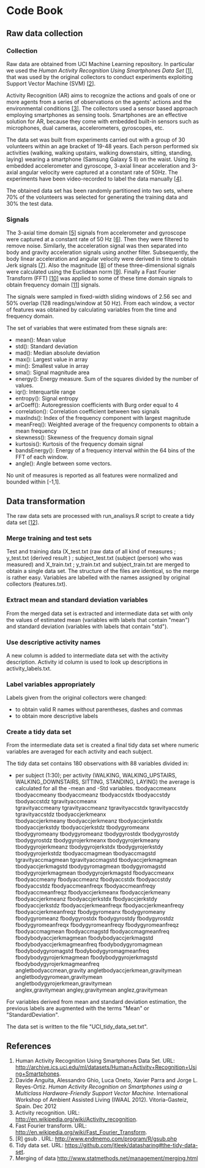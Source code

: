 Code Book
========

Raw data collection
-------------------

### Collection

Raw data are obtained from UCI Machine Learning repository. In particular we used
the *Human Activity Recognition Using Smartphones Data Set* [[1](#uci-har)],
that was used by the original collectors to conduct experiments exploiting
Support Vector Machine (SVM) [[2](#har-smart)].

Activity Recognition (AR) aims to recognize the actions and goals of one or more agents
from a series of observations on the agents' actions and the environmental conditions
[[3](#activity-recognition)]. The collectors used a sensor based approach employing
smartphones as sensing tools. Smartphones are an effective solution for AR, because
they come with embedded built-in sensors such as microphones, dual cameras, accelerometers,
gyroscopes, etc.

The data set was built from experiments carried out with a group of 30 volunteers
within an age bracket of 19-48 years. Each person performed six activities
(walking, walking upstairs, walking downstairs, sitting, standing, laying)
wearing a smartphone (Samsung Galaxy S II) on the waist. Using its embedded
accelerometer and gyroscope, 3-axial linear acceleration and 3-axial angular velocity
were captured at a constant rate of 50Hz. The experiments have been video-recorded
to label the data manually [[4](#har-smart2)].

The obtained data set has been randomly partitioned into two sets, where 70% of
the volunteers was selected for generating the training data and 30% the test data.

### Signals

The 3-axial time domain [[5](#time-domain)] signals from accelerometer and gyroscope
were captured at a constant rate of 50 Hz [[6](#hertz)]. Then they were filtered
to remove noise.
Similarly, the acceleration signal was then separated into body and gravity
acceleration signals using another filter.
Subsequently, the body linear acceleration and angular velocity were derived in time
to obtain Jerk signals [[7](#jerk)]. Also the magnitude [[8](#magnitude)] of these
three-dimensional signals were calculated using the Euclidean norm [[9](#euclidean-norm)]. 
Finally a Fast Fourier Transform (FFT) [[10](#fft)] was applied to some of these
time domain signals to obtain frequency domain [[11](#freq-domain)] signals.

The signals were sampled in fixed-width sliding windows of 2.56 sec and 50% 
overlap (128 readings/window at 50 Hz).
From each window, a vector of features was obtained by calculating variables
from the time and frequency domain.

The set of variables that were estimated from these signals are: 

*  mean(): Mean value
*  std(): Standard deviation
*  mad(): Median absolute deviation 
*  max(): Largest value in array
*  min(): Smallest value in array
*  sma(): Signal magnitude area
*  energy(): Energy measure. Sum of the squares divided by the number of values. 
*  iqr(): Interquartile range 
*  entropy(): Signal entropy
*  arCoeff(): Autoregression coefficients with Burg order equal to 4
*  correlation(): Correlation coefficient between two signals
*  maxInds(): Index of the frequency component with largest magnitude
*  meanFreq(): Weighted average of the frequency components to obtain a mean frequency
*  skewness(): Skewness of the frequency domain signal 
*  kurtosis(): Kurtosis of the frequency domain signal 
*  bandsEnergy(): Energy of a frequency interval within the 64 bins of the FFT
   of each window.
*  angle(): Angle between some vectors.

No unit of measures is reported as all features were normalized and bounded
within [-1,1].

Data transformation
-------------------

The raw data sets are processed with run_analisys.R script to create a tidy data
set [[12](#tidy-dataset)].

### Merge training and test sets

Test and training data (X_test.txt (raw data of all kind of measures ; y_test.txt 
(derived result ) ; subject_test.txt  (subject (person) who was measured) and  X_train.txt ; y_train.txt and subject_train.txt   are 
merged to obtain a single data set. The structure of the files are identical, so the merge is rather easy. 
Variables are labelled with the names assigned by original collectors (features.txt).


### Extract mean and standard deviation variables

From the merged data set is extracted and intermediate data set with only the
values of estimated mean (variables with labels that contain "mean") and standard
deviation (variables with labels that contain "std").

### Use descriptive activity names

A new column is added to intermediate data set with the activity description.
Activity id column is used to look up descriptions in activity_labels.txt.

### Label variables appropriately

Labels given from the original collectors were changed:
* to obtain valid R names without parentheses, dashes and commas
* to obtain more descriptive labels

### Create a tidy data set

From the intermediate data set is created a final tidy data set where numeric
variables are averaged for each activity and each subject.

The tidy data set contains 180 observations with 88 variables divided in:
*	 per subject (1:30); per activity  (WALKING, WALKING_UPSTAIRS, WALKING_DOWNSTAIRS, SITTING, STANDING, LAYING) 
   the average  is calculated for all the -mean and -Std variables.
   tbodyaccmeanx	tbodyaccmeany	tbodyaccmeanz	tbodyaccstdx	tbodyaccstdy	tbodyaccstdz	tgravityaccmeanx	
   tgravityaccmeany	tgravityaccmeanz	tgravityaccstdx	tgravityaccstdy	tgravityaccstdz	tbodyaccjerkmeanx	
   tbodyaccjerkmeany	tbodyaccjerkmeanz	tbodyaccjerkstdx	tbodyaccjerkstdy	tbodyaccjerkstdz	tbodygyromeanx	
   tbodygyromeany	tbodygyromeanz	tbodygyrostdx	tbodygyrostdy	tbodygyrostdz	tbodygyrojerkmeanx	tbodygyrojerkmeany	
   tbodygyrojerkmeanz	tbodygyrojerkstdx	tbodygyrojerkstdy	tbodygyrojerkstdz	tbodyaccmagmean	tbodyaccmagstd	
   tgravityaccmagmean	tgravityaccmagstd	tbodyaccjerkmagmean	tbodyaccjerkmagstd	tbodygyromagmean	tbodygyromagstd	
   tbodygyrojerkmagmean	tbodygyrojerkmagstd	fbodyaccmeanx	fbodyaccmeany	fbodyaccmeanz	fbodyaccstdx	fbodyaccstdy
   fbodyaccstdz	fbodyaccmeanfreqx	fbodyaccmeanfreqy	fbodyaccmeanfreqz	fbodyaccjerkmeanx	fbodyaccjerkmeany	
   fbodyaccjerkmeanz	fbodyaccjerkstdx	fbodyaccjerkstdy	fbodyaccjerkstdz	fbodyaccjerkmeanfreqx	fbodyaccjerkmeanfreqy
   fbodyaccjerkmeanfreqz	fbodygyromeanx	fbodygyromeany	fbodygyromeanz	fbodygyrostdx	fbodygyrostdy	fbodygyrostdz	
   fbodygyromeanfreqx	fbodygyromeanfreqy	fbodygyromeanfreqz	fbodyaccmagmean	fbodyaccmagstd	fbodyaccmagmeanfreq	
   fbodybodyaccjerkmagmean	fbodybodyaccjerkmagstd	fbodybodyaccjerkmagmeanfreq	fbodybodygyromagmean	fbodybodygyromagstd	
   fbodybodygyromagmeanfreq	fbodybodygyrojerkmagmean	fbodybodygyrojerkmagstd	fbodybodygyrojerkmagmeanfreq	
   angletbodyaccmean,gravity	angletbodyaccjerkmean,gravitymean	angletbodygyromean,gravitymean	angletbodygyrojerkmean,gravitymean	
   anglex,gravitymean	angley,gravitymean	anglez,gravitymean
   	
For variables derived from mean and standard deviation estimation, the previous labels
are augmented with the terms "Mean" or "StandardDeviation".

The data set is written to the file "UCI_tidy_data_set.txt".

References
----------

1. Human Activity Recognition Using Smartphones Data Set.
   URL: <http://archive.ics.uci.edu/ml/datasets/Human+Activity+Recognition+Using+Smartphones>. 
2. Davide Anguita, Alessandro Ghio, Luca Oneto, Xavier Parra and Jorge L. Reyes-Ortiz.
   *Human Activity Recognition on Smartphones using a Multiclass Hardware-Friendly Support Vector Machine*.
   International Workshop of Ambient Assisted Living (IWAAL 2012). Vitoria-Gasteiz, Spain. Dec 2012
3. Activity recognition. URL: <http://en.wikipedia.org/wiki/Activity_recognition>.
4. Fast Fourier transform. URL: <http://en.wikipedia.org/wiki/Fast_Fourier_Transform>.
5. [R] gsub . URL: http://www.endmemo.com/program/R/gsub.php
6. Tidy data set. URL: <https://github.com/jtleek/datasharing#the-tidy-data-set>.
7. Merging of data <http://www.statmethods.net/management/merging.html>

